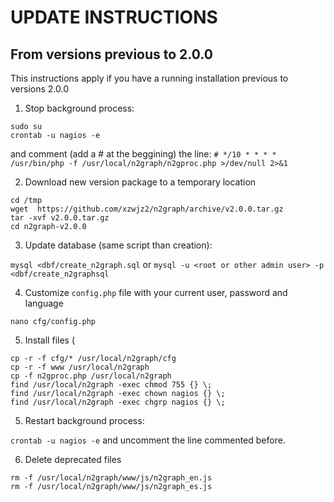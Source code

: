 # UPDATE INSTRUCTIONS

## From versions previous to 2.0.0

This instructions apply if you have a running installation previous to versions 2.0.0

1. Stop background process:
```
sudo su
crontab -u nagios -e
```
and comment (add a # at the beggining) the line: `# */10 * * * * /usr/bin/php -f /usr/local/n2graph/n2gproc.php >/dev/null 2>&1`

2. Download new version package to a temporary location
```
cd /tmp
wget  https://github.com/xzwjz2/n2graph/archive/v2.0.0.tar.gz
tar -xvf v2.0.0.tar.gz
cd n2graph-v2.0.0
```
3. Update database (same script than creation):

`mysql <dbf/create_n2graph.sql` or `mysql -u <root or other admin user> -p <dbf/create_n2graphsql`

4. Customize `config.php` file with your current user, password and language

`nano cfg/config.php`

5. Install files (
```
cp -r -f cfg/* /usr/local/n2graph/cfg
cp -r -f www /usr/local/n2graph
cp -f n2gproc.php /usr/local/n2graph
find /usr/local/n2graph -exec chmod 755 {} \;
find /usr/local/n2graph -exec chown nagios {} \;
find /usr/local/n2graph -exec chgrp nagios {} \;
```
5. Restart background process:

`crontab -u nagios -e` and uncomment the line commented before.

6. Delete deprecated files
```
rm -f /usr/local/n2graph/www/js/n2graph_en.js
rm -f /usr/local/n2graph/www/js/n2graph_es.js

